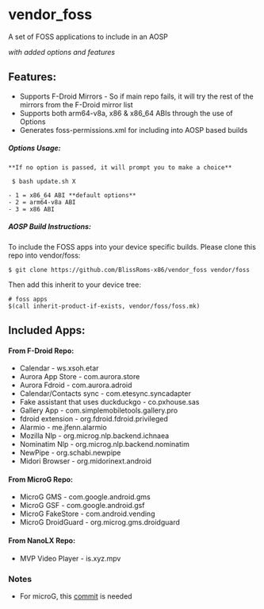 # vendor_foss
A set of FOSS applications to include in an AOSP

*with added options and features*

## Features:

 - Supports F-Droid Mirrors - So if main repo fails, it will try the 
   rest of the mirrors from the F-Droid mirror list
 - Supports both arm64-v8a, x86 & x86_64 ABIs through the use of Options
 - Generates foss-permissions.xml for including into AOSP based builds
 
##### Options Usage:
	 
	**If no option is passed, it will prompt you to make a choice**
	 
	 $ bash update.sh X
	 
	- 1 = x86_64 ABI **default options**
	- 2 = arm64-v8a ABI
	- 3 = x86 ABI

##### AOSP Build Instructions:

To include the FOSS apps into your device specific builds. Please clone 
this repo into vendor/foss:

	$ git clone https://github.com/BlissRoms-x86/vendor_foss vendor/foss
	
Then add this inherit to your device tree:

	# foss apps
	$(call inherit-product-if-exists, vendor/foss/foss.mk)

## Included Apps:

#### From F-Droid Repo:

- Calendar - ws.xsoh.etar
- Aurora App Store - com.aurora.store
- Aurora Fdroid - com.aurora.adroid
- Calendar/Contacts sync - com.etesync.syncadapter
- Fake assistant that uses duckduckgo - co.pxhouse.sas
- Gallery App - com.simplemobiletools.gallery.pro
- fdroid extension - org.fdroid.fdroid.privileged
- Alarmio - me.jfenn.alarmio
- Mozilla Nlp - org.microg.nlp.backend.ichnaea
- Nominatim Nlp - org.microg.nlp.backend.nominatim
- NewPipe - org.schabi.newpipe
- Midori Browser - org.midorinext.android

#### From MicroG Repo:

- MicroG GMS - com.google.android.gms
- MicroG GSF - com.google.android.gsf
- MicroG FakeStore - com.android.vending
- MicroG DroidGuard - org.microg.gms.droidguard 
 
#### From NanoLX Repo:
 
- MVP Video Player - is.xyz.mpv

### Notes

- For microG, this [commit](https://github.com/microg/android_packages_apps_GmsCore/pull/957) is needed
